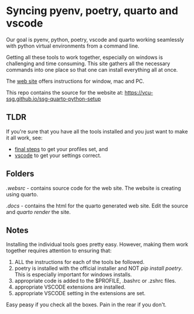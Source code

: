 # Syncing pyenv, poetry, quarto and vscode

Our goal is pyenv, python, poetry, vscode and quarto working seamlessly with python virtual environments from a command line.

Getting all these tools to work together, especially on windows is challenging and time consuming.  This site
gathers all the necessary commands into one place so that one can install everything all at once.

The [web site](https://vcu-ssg.github.io/ssg-quarto-python-setup) offers instructions for window, mac and PC.

This repo contains the source for the website at: <https://vcu-ssg.github.io/ssg-quarto-python-setup>

## TLDR

If you're sure that you have all the tools installed and you just want to make it all work, see:

* [final steps](https://vcu-ssg.github.io/ssg-quarto-python-setup/finalsteps.html) to get your profiles set, and
* [vscode](https://vcu-ssg.github.io/ssg-quarto-python-setup/vscode.html) to get your settings correct.

## Folders

*.websrc* - contains source code for the web site.  The website is creating using quarto.

*.docs* - contains the html for the quarto generated web site.  Edit the source and *quarto render* the site.

## Notes

Installing the individual tools goes pretty easy.  However, making them work together requires attention to ensuring that:

1. ALL the instructions for each of the tools be followed.
1. poetry is installed with the official installer and NOT *pip install poetry*.  This is especially important for windows installs.
1. appropriate code is added to the $PROFILE, .bashrc or .zshrc files.
1. appropriate VSCODE extensions are installed.
1. appropriate VSCODE setting in the extensions are set.

Easy peasy if you check all the boxes.  Pain in the rear if you don't.

